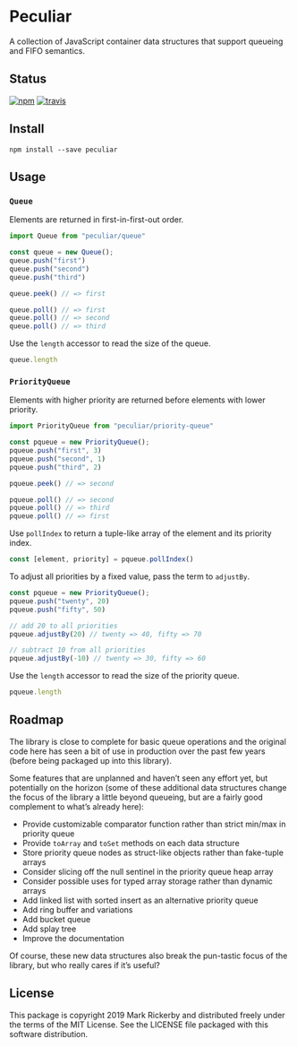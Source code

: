 # Peculiar

A collection of JavaScript container data structures that support queueing and FIFO semantics.

## Status

[![npm](https://img.shields.io/npm/v/peculiar.svg)](https://npmjs.org/package/peculiar)
[![travis](https://img.shields.io/travis/maetl/peculiar.svg)](https://travis-ci.org/maetl/peculiar)

## Install

```
npm install --save peculiar
```

## Usage

### `Queue`

Elements are returned in first-in-first-out order.

```js
import Queue from "peculiar/queue"

const queue = new Queue();
queue.push("first")
queue.push("second")
queue.push("third")

queue.peek() // => first

queue.poll() // => first
queue.poll() // => second
queue.poll() // => third
```

Use the `length` accessor to read the size of the queue.

```js
queue.length
```

### `PriorityQueue`

Elements with higher priority are returned before elements with lower priority.

```js
import PriorityQueue from "peculiar/priority-queue"

const pqueue = new PriorityQueue();
pqueue.push("first", 3)
pqueue.push("second", 1)
pqueue.push("third", 2)

pqueue.peek() // => second

pqueue.poll() // => second
pqueue.poll() // => third
pqueue.poll() // => first
```

Use `pollIndex` to return a tuple-like array of the element and its priority index.

```js
const [element, priority] = pqueue.pollIndex()
```

To adjust all priorities by a fixed value, pass the term to `adjustBy`.

```js
const pqueue = new PriorityQueue();
pqueue.push("twenty", 20)
pqueue.push("fifty", 50)

// add 20 to all priorities
pqueue.adjustBy(20) // twenty => 40, fifty => 70

// subtract 10 from all priorities
pqueue.adjustBy(-10) // twenty => 30, fifty => 60
```

Use the `length` accessor to read the size of the priority queue.

```js
pqueue.length
```

## Roadmap

The library is close to complete for basic queue operations and the original code here has seen a bit of use in production over the past few years (before being packaged up into this library).

Some features that are unplanned and haven’t seen any effort yet, but potentially on the horizon (some of these additional data structures change the focus of the library a little beyond queueing, but are a fairly good complement to what’s already here):

- Provide customizable comparator function rather than strict min/max in priority queue
- Provide `toArray` and `toSet` methods on each data structure
- Store priority queue nodes as struct-like objects rather than fake-tuple arrays
- Consider slicing off the null sentinel in the priority queue heap array
- Consider possible uses for typed array storage rather than dynamic arrays
- Add linked list with sorted insert as an alternative priority queue
- Add ring buffer and variations
- Add bucket queue
- Add splay tree
- Improve the documentation

Of course, these new data structures also break the pun-tastic focus of the library, but who really cares if it’s useful?

## License

This package is copyright 2019 Mark Rickerby and distributed freely under the terms of the MIT License. See the LICENSE file packaged with this software distribution.
